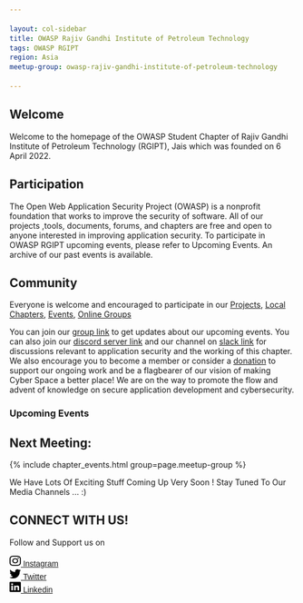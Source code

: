 ```yaml
---

layout: col-sidebar
title: OWASP Rajiv Gandhi Institute of Petroleum Technology
tags: OWASP RGIPT
region: Asia
meetup-group: owasp-rajiv-gandhi-institute-of-petroleum-technology

---
```

## Welcome
Welcome to the homepage of the OWASP Student Chapter of Rajiv Gandhi Institute of Petroleum Technology (RGIPT), Jais which was founded on 6 April 2022.

## Participation
The Open Web Application Security Project (OWASP) is a nonprofit foundation that works to improve the security of software. All of our projects ,tools, documents, forums, and chapters are free and open to anyone interested in improving application security.
To participate in OWASP RGIPT upcoming events, please refer to Upcoming Events. An archive of our past events is available. 

## Community

Everyone is welcome and encouraged to participate in our [Projects](/projects/), [Local Chapters](/chapters/), [Events](/events/), [Online Groups](https://groups.google.com/a/owasp.com/)

You can join our [group link](#) to get updates about our upcoming events. You can also join our [discord server link](#) and our channel on [slack link](#) for discussions relevant to application security and the working of this chapter.
We also encourage you to become a member or consider a [donation](#) to support our ongoing work and be a flagbearer of our vision of making Cyber Space a better place!
We are on the way to promote the flow and advent of knowledge on secure application development and cybersecurity.

### Upcoming Events

## Next Meeting:
{% include chapter_events.html group=page.meetup-group %}

We Have Lots Of Exciting Stuff Coming Up Very Soon ! Stay Tuned To Our Media Channels ... :)


## CONNECT WITH US!

Follow and Support us on

 <a href="https://www.instagram.com/owasprgipt/" target="_blank" ><img width = "20" height = "20" src ="./assets/images/instagram-brands.svg"/> <span style = "font-family:sans-serif">Instagram </span> </a> <br/>
 <a href="https://twitter.com/OwaspRgipt" target="_blank" > <img width = "20" height = "20" src ="./assets/images/twitter-brands.svg"/> <span style = "font-family:sans-serif"> Twitter  </span></a> <br/>
 <a href="https://www.linkedin.com/company/owasp-rgipt-student-chapter/" target="_blank" > <img width = "20" height = "20" src ="./assets/images/linkedin-brands.svg"/>  <span style = "font-family:sans-serif">  Linkedin </span></a> <br/>

